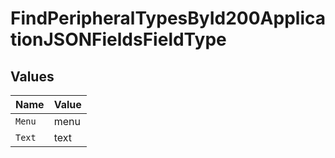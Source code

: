 # FindPeripheralTypesById200ApplicationJSONFieldsFieldType


## Values

| Name   | Value  |
| ------ | ------ |
| `Menu` | menu   |
| `Text` | text   |